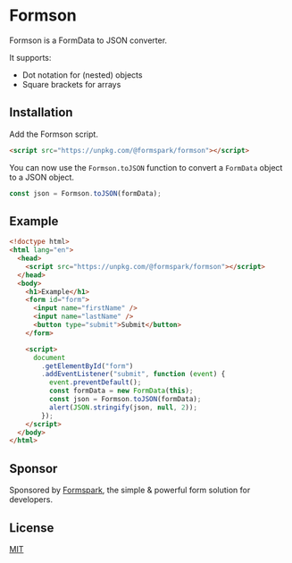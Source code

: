 # Formson

Formson is a FormData to JSON converter.

It supports:

- Dot notation for (nested) objects
- Square brackets for arrays

## Installation

Add the Formson script.

```html
<script src="https://unpkg.com/@formspark/formson"></script>
```

You can now use the `Formson.toJSON` function to convert a `FormData` object to a JSON object.

```javascript
const json = Formson.toJSON(formData);
```

## Example

```html
<!doctype html>
<html lang="en">
  <head>
    <script src="https://unpkg.com/@formspark/formson"></script>
  </head>
  <body>
    <h1>Example</h1>
    <form id="form">
      <input name="firstName" />
      <input name="lastName" />
      <button type="submit">Submit</button>
    </form>

    <script>
      document
        .getElementById("form")
        .addEventListener("submit", function (event) {
          event.preventDefault();
          const formData = new FormData(this);
          const json = Formson.toJSON(formData);
          alert(JSON.stringify(json, null, 2));
        });
    </script>
  </body>
</html>
```

## Sponsor

Sponsored by <a href="https://formspark.io">Formspark</a>, the simple & powerful form solution for developers.

## License

[MIT](https://opensource.org/licenses/MIT)

